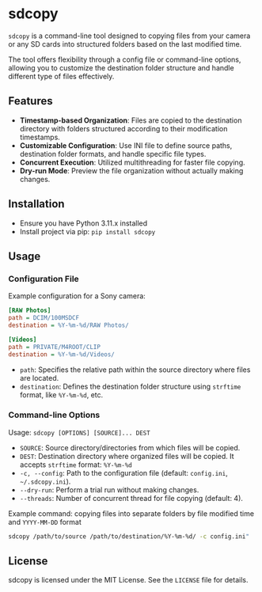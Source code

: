 # sdcopy

`sdcopy` is a command-line tool designed to copying files from your camera or any SD cards
into structured folders based on the last modified time.

The tool offers flexibility through a config file or command-line options,
allowing you to customize the destination folder structure and handle different type of files effectively.

## Features

- **Timestamp-based Organization**: Files are copied to the destination directory with folders
  structured according to their modification timestamps.
- **Customizable Configuration**: Use INI file to define source paths, destination folder formats,
  and handle specific file types.
- **Concurrent Execution**: Utilized multithreading for faster file copying.
- **Dry-run Mode**: Preview the file organization without actually making changes.

## Installation

- Ensure you have Python 3.11.x installed
- Install project via pip: `pip install sdcopy`

## Usage

### Configuration File

Example configuration for a Sony camera:

```ini
[RAW Photos]
path = DCIM/100MSDCF
destination = %Y-%m-%d/RAW Photos/

[Videos]
path = PRIVATE/M4ROOT/CLIP
destination = %Y-%m-%d/Videos/
```

* `path`: Specifies the relative path within the source directory where files are located.
* `destination`: Defines the destination folder structure using `strftime` format, like `%Y-%m-%d`, etc.

### Command-line Options

Usage: `sdcopy [OPTIONS] [SOURCE]... DEST`

* `SOURCE`: Source directory/directories from which files will be copied.
* `DEST`: Destination directory where organized files will be copied. It accepts `strftime` format: `%Y-%m-%d`
* `-c, --config`: Path to the configuration file (default: `config.ini`, `~/.sdcopy.ini`).
* `--dry-run`: Perform a trial run without making changes.
* `--threads`: Number of concurrent thread for file copying (default: 4).

Example command: copying files into separate folders by file modified time and `YYYY-MM-DD` format
```bash
sdcopy /path/to/source /path/to/destination/%Y-%m-%d/ -c config.ini"
```

## License

sdcopy is licensed under the MIT License. See the `LICENSE` file for details.
